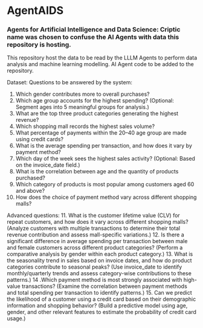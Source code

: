 # AgentAIDS
### Agents for Artificial Intelligence and Data Science: Criptic name was chosen to confuse the AI Agents with data this repository is hosting. 

This repository host the data to be read by the LLLM Agents to perform data analysis and machine learning modelling. AI Agent code to be added to the repository. 

Dataset: 
Questions to be answered by the system: 

1. Which gender contributes more to overall purchases? 
2. Which age group accounts for the highest spending? (Optional: Segment ages into 5 meaningful groups for analysis.) 
3. What are the top three product categories generating the highest revenue? 
4. Which shopping mall records the highest sales volume? 
5. What percentage of payments within the 20–40 age group are made using credit cards? 
6. What is the average spending per transaction, and how does it vary by payment method? 
7. Which day of the week sees the highest sales activity? (Optional: Based on the invoice_date field.) 
8. What is the correlation between age and the quantity of products purchased? 
9. Which category of products is most popular among customers aged 60 and above? 
10. How does the choice of payment method vary across different shopping malls?

Advanced questions: 
11. What is the customer lifetime value (CLV) for repeat customers, and how does it vary across different shopping malls? 
(Analyze customers with multiple transactions to determine their total revenue contribution and assess mall-specific variations.) 
12. Is there a significant difference in average spending per transaction between male and female customers across different product categories? 
(Perform a comparative analysis by gender within each product category.) 
13. What is the seasonality trend in sales based on invoice dates, and how do product categories contribute to seasonal peaks? 
(Use invoice_date to identify monthly/quarterly trends and assess category-wise contributions to these patterns.) 
14 .Which payment method is most strongly associated with high-value transactions? 
(Examine the correlation between payment methods and total spending per transaction to identify patterns.) 
15. Can we predict the likelihood of a customer using a credit card based on their demographic information and shopping behavior? 
(Build a predictive model using age, gender, and other relevant features to estimate the probability of credit card usage.) 
